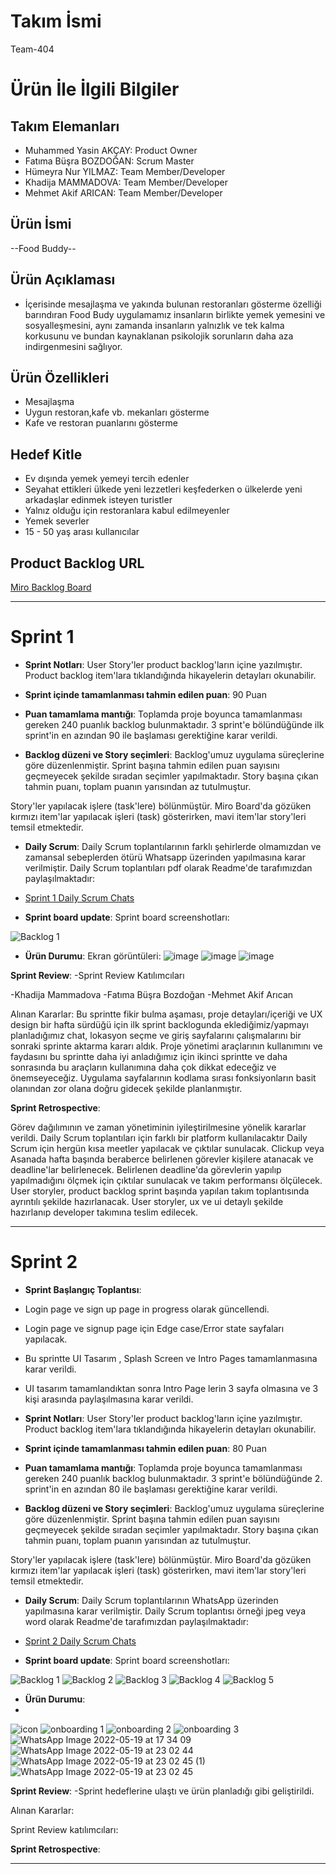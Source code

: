 # **Takım İsmi**

Team-404

# Ürün İle İlgili Bilgiler

## Takım Elemanları

- Muhammed Yasin AKÇAY: Product Owner
- Fatıma Büşra BOZDOĞAN: Scrum Master
- Hümeyra Nur YILMAZ: Team Member/Developer
- Khadija MAMMADOVA: Team Member/Developer
- Mehmet Akif ARICAN: Team Member/Developer

## Ürün İsmi

--Food Buddy--

## Ürün Açıklaması

- İçerisinde mesajlaşma ve yakında bulunan restoranları gösterme özelliği barındıran Food Budy uygulamamız insanların birlikte yemek yemesini ve sosyalleşmesini, aynı zamanda insanların yalnızlık ve tek kalma korkusunu ve bundan kaynaklanan psikolojik sorunların daha aza indirgenmesini sağlıyor.

## Ürün Özellikleri

- Mesajlaşma
- Uygun restoran,kafe vb. mekanları gösterme
- Kafe ve restoran puanlarını gösterme


## Hedef Kitle

- Ev dışında yemek yemeyi tercih edenler
- Seyahat ettikleri ülkede yeni lezzetleri keşfederken o ülkelerde yeni arkadaşlar edinmek isteyen turistler
- Yalnız olduğu için restoranlara kabul edilmeyenler
- Yemek severler
- 15 - 50 yaş arası kullanıcılar

## Product Backlog URL

[Miro Backlog Board](https://miro.com/app/board/uXjVO6VTeRg=/)

---

# Sprint 1

- **Sprint Notları**: User Story'ler product backlog'ların içine yazılmıştır. Product backlog item'lara tıklandığında hikayelerin detayları okunabilir.

- **Sprint içinde tamamlanması tahmin edilen puan**: 90 Puan

- **Puan tamamlama mantığı**: Toplamda proje boyunca tamamlanması gereken 240 puanlık backlog bulunmaktadır. 3 sprint'e bölündüğünde ilk sprint'in en azından 90 ile başlaması gerektiğine karar verildi.

- **Backlog düzeni ve Story seçimleri**: Backlog'umuz uygulama süreçlerine göre düzenlenmiştir. Sprint başına tahmin edilen puan sayısını geçmeyecek şekilde sıradan seçimler yapılmaktadır. Story başına çıkan tahmin puanı, toplam puanın yarısından az tutulmuştur. 

Story'ler yapılacak işlere (task'lere) bölünmüştür. Miro Board'da gözüken kırmızı item'lar yapılacak işleri (task) gösterirken, mavi item'lar story'leri temsil etmektedir.

- **Daily Scrum**: Daily Scrum toplantılarının farklı şehirlerde olmamızdan ve zamansal sebeplerden ötürü Whatsapp üzerinden yapılmasına karar verilmiştir. Daily Scrum toplantıları pdf olarak Readme'de tarafımızdan paylaşılmaktadır:

 - [Sprint 1 Daily Scrum Chats](https://drive.google.com/file/d/1I4u6w5_NKyDebWGJekZMCFaj-Uv7JPVP/view?usp=sharing)

- **Sprint board update**: Sprint board screenshotları: 

![Backlog 1](https://user-images.githubusercontent.com/48837914/167316517-cb6109dd-5686-4b12-a1d9-c7ad21c136a1.png)




- **Ürün Durumu**: Ekran görüntüleri:
![image](https://user-images.githubusercontent.com/48837914/167315634-65a28643-3777-4731-9d86-336080f1b51b.png)
![image](https://user-images.githubusercontent.com/48837914/167315829-66f7c1a7-8313-43cf-bf87-36474685ec58.png)
![image](https://user-images.githubusercontent.com/48837914/167417856-a0632fed-deed-4186-8ee8-07ad2bd20c01.jpeg)


**Sprint Review**: 
 -Sprint Review Katılımcıları

-Khadija Mammadova
-Fatıma Büşra Bozdoğan
-Mehmet Akif Arıcan

Alınan Kararlar: 
Bu sprintte fikir bulma aşaması, proje detayları/içeriği ve UX design bir hafta sürdüğü için ilk sprint backlogunda eklediğimiz/yapmayı planladığımız chat, lokasyon seçme ve giriş sayfalarını çalışmalarını bir sonraki sprinte aktarma kararı aldık. Proje yönetimi araçlarının kullanımını ve faydasını bu sprintte daha iyi anladığımız için ikinci sprintte ve daha sonrasında bu araçların kullanımına daha çok dikkat edeceğiz ve önemseyeceğiz. Uygulama sayfalarının kodlama sırası fonksiyonların basit olanından zor olana doğru gidecek şekilde planlanmıştır.

**Sprint Retrospective**:

Görev dağılımının ve zaman yönetiminin iyileştirilmesine yönelik kararlar verildi.
Daily Scrum toplantıları için farklı bir platform kullanılacaktır
Daily Scrum için hergün kısa meetler yapılacak ve çıktılar sunulacak.
Clickup veya Asanada hafta başında beraberce belirlenen görevler kişilere atanacak ve deadline'lar belirlenecek.
Belirlenen deadline'da görevlerin yapılıp yapılmadığını ölçmek için çıktılar sunulacak ve takım performansı ölçülecek.
User storyler, product backlog sprint başında yapılan takım toplantısında ayrıntılı şekilde hazırlanacak. 
User storyler, ux ve ui detaylı şekilde hazırlanıp developer takımına teslim edilecek.

---

# Sprint 2

- **Sprint Başlangıç Toplantısı**: 
- Login page ve sign up page in progress olarak güncellendi.
- Login page ve signup page için Edge case/Error state sayfaları yapılacak.
- Bu sprintte UI Tasarım , Splash Screen ve Intro Pages tamamlanmasına karar verildi.
- UI tasarım tamamlandıktan sonra Intro Page lerin 3 sayfa olmasına ve 3 kişi arasında paylaşılmasına karar verildi.

- **Sprint Notları**: User Story'ler product backlog'ların içine yazılmıştır. Product backlog item'lara tıklandığında hikayelerin detayları okunabilir.

- **Sprint içinde tamamlanması tahmin edilen puan**: 80 Puan

- **Puan tamamlama mantığı**: Toplamda proje boyunca tamamlanması gereken 240 puanlık backlog bulunmaktadır. 3 sprint'e bölündüğünde 2. sprint'in en azından 80 ile başlaması gerektiğine karar verildi.

- **Backlog düzeni ve Story seçimleri**: Backlog'umuz uygulama süreçlerine göre düzenlenmiştir. Sprint başına tahmin edilen puan sayısını geçmeyecek şekilde sıradan seçimler yapılmaktadır. Story başına çıkan tahmin puanı, toplam puanın yarısından az tutulmuştur. 

Story'ler yapılacak işlere (task'lere) bölünmüştür. Miro Board'da gözüken kırmızı item'lar yapılacak işleri (task) gösterirken, mavi item'lar story'leri temsil etmektedir.

- **Daily Scrum**: Daily Scrum toplantılarının WhatsApp üzerinden yapılmasına karar verilmiştir. Daily Scrum toplantısı örneği jpeg veya word olarak Readme'de tarafımızdan paylaşılmaktadır:

 - [Sprint 2 Daily Scrum Chats](https://drive.google.com/file/d/10KKrWtX3fSAIoD89js1quEoY-v9yf2CZ/view?usp=sharing)

- **Sprint board update**: Sprint board screenshotları: 

![Backlog 1](https://user-images.githubusercontent.com/48837914/167827317-70ea9c12-9251-4a9f-a1d4-a5969f76b041.png)
![Backlog 2](https://user-images.githubusercontent.com/48837914/169668916-53706089-5af1-4814-82f3-6ac3eafa9f93.PNG)
![Backlog 3](https://user-images.githubusercontent.com/48837914/169668918-7a69f99e-8f6e-4e6e-b0f7-cceb47b85bbe.PNG)
![Backlog 4](https://user-images.githubusercontent.com/48837914/169668924-76725332-6ad1-4088-8e48-7ee6fb8462bf.PNG)
![Backlog 5](https://user-images.githubusercontent.com/48837914/169668927-987ea189-e11d-490e-b31b-c37c3dd20aef.PNG)


- **Ürün Durumu**: 
- 
![icon](https://user-images.githubusercontent.com/48837914/169671125-d3cf5497-fcd5-4ecb-9af9-1905f4286d27.PNG)
![onboarding 1](https://user-images.githubusercontent.com/48837914/169671138-d7419bf3-65c8-416f-aea4-d1d04f2d606a.PNG)
![onboarding 2](https://user-images.githubusercontent.com/48837914/169671141-597091ab-e5b5-45b7-b902-97a8a6bb0a23.PNG)
![onboarding 3](https://user-images.githubusercontent.com/48837914/169671143-60d7bc87-3c60-4ead-8f7b-324c74dcb757.PNG)
![WhatsApp Image 2022-05-19 at 17 34 09](https://user-images.githubusercontent.com/48837914/169669066-a32fedee-3f4a-4d52-8379-bba19c9fe27b.jpeg)
![WhatsApp Image 2022-05-19 at 23 02 44](https://user-images.githubusercontent.com/48837914/169669077-0ee5cdc1-0f24-4dd2-966e-67f8a998839c.jpeg)
![WhatsApp Image 2022-05-19 at 23 02 45 (1)](https://user-images.githubusercontent.com/48837914/169669080-1229551c-f371-4756-961a-2de5bf359765.jpeg)
![WhatsApp Image 2022-05-19 at 23 02 45](https://user-images.githubusercontent.com/48837914/169669084-f2447c55-2cee-4403-894d-ea9466b4f938.jpeg)

**Sprint Review**: 
 -Sprint hedeflerine ulaştı ve ürün planladığı gibi geliştirildi.

Alınan Kararlar: 

Sprint Review katılımcıları:

**Sprint Retrospective**:




---

